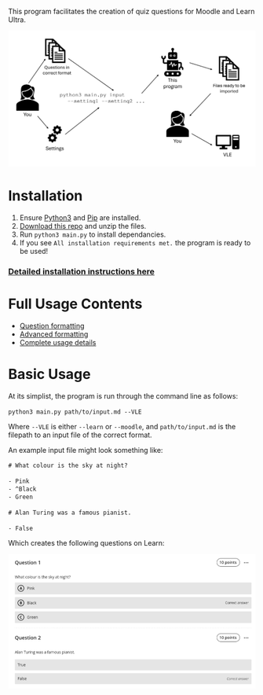 This program facilitates the creation of quiz questions for Moodle and Learn Ultra.

![overview diagram](docs/overview.png)

# Installation
1. Ensure [Python3](https://www.python.org/) and [Pip](https://pypi.org/project/pip/) are installed.
2. [Download this repo](https://github.com/lewisforbes/ug5-project/archive/refs/heads/main.zip) and unzip the files.
3. Run `python3 main.py` to install dependancies.
4. If you see `All installation requirements met.` the program is ready to be used!

### [Detailed installation instructions here](docs/installation.md)

# Full Usage Contents
- [Question formatting](docs/question_types.md)
- [Advanced formatting](docs/advanced_formatting.md)
- [Complete usage details](docs/complete_usage.md)

# Basic Usage

At its simplist, the program is run through the command line as follows:

`python3 main.py path/to/input.md --VLE`

Where `--VLE` is either `--learn` or `--moodle`, and `path/to/input.md` is the filepath to an input file of the correct format.

An example input file might look something like:

```
# What colour is the sky at night?

- Pink
- ^Black
- Green

# Alan Turing was a famous pianist.

- False
```

Which creates the following questions on Learn:

![Example questions on Learn](docs/learn_example_qs.png)

